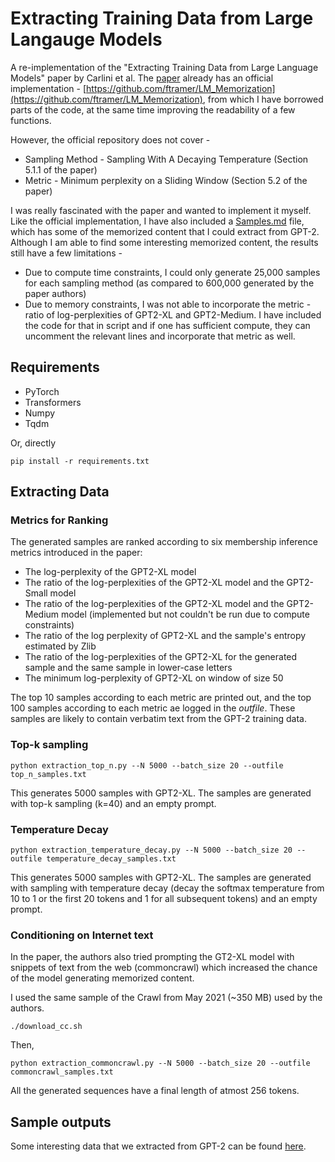 # Extracting Training Data from Large Langauge Models

A re-implementation of the "Extracting Training Data from Large Language Models" paper by Carlini et al. The [paper](https://arxiv.org/abs/2012.07805) already has an official implementation - [https://github.com/ftramer/LM_Memorization](https://github.com/ftramer/LM_Memorization), from which I have borrowed parts of the code, at the same time improving the readability of a few functions.

However, the official repository does not cover - 
- Sampling Method - Sampling With A Decaying Temperature (Section 5.1.1 of the paper)
- Metric - Minimum perplexity on a Sliding Window (Section 5.2 of the paper)

I was really fascinated with the paper and wanted to implement it myself. Like the official implementation, I have also included a [Samples.md](Samples.md) file, which has some of the memorized content that I could extract from GPT-2. Although I am able to find some interesting memorized content, the results still have a few limitations -

- Due to compute time constraints, I could only generate 25,000 samples for each sampling method (as compared to 600,000 generated by the paper authors)
- Due to memory constraints, I was not able to incorporate the metric - ratio of log-perplexities of GPT2-XL and GPT2-Medium. I have included the code for that in script and if one has sufficient compute, they can uncomment the relevant lines and incorporate that metric as well.

## Requirements

* PyTorch 
* Transformers
* Numpy
* Tqdm

Or, directly 

`pip install -r requirements.txt`

## Extracting Data

### Metrics for Ranking

The generated samples are ranked according to six membership inference metrics introduced in the paper:

- The log-perplexity of the GPT2-XL model
- The ratio of the log-perplexities of the GPT2-XL model and the GPT2-Small model
- The ratio of the log-perplexities of the GPT2-XL model and the GPT2-Medium model (implemented but not couldn't be run due to compute constraints)
- The ratio of the log perplexity of GPT2-XL and the sample's entropy estimated by Zlib
- The ratio of the log-perplexities of the GPT2-XL for the generated sample and the same sample in lower-case letters
- The minimum log-perplexity of GPT2-XL on window of size 50

The top 10 samples according to each metric are printed out, and the top 100 samples according to each metric ae logged in the *outfile*. These samples are likely to contain verbatim text from the GPT-2 training data.


### Top-k sampling

```
python extraction_top_n.py --N 5000 --batch_size 20 --outfile top_n_samples.txt
```

This generates 5000 samples with GPT2-XL. The samples are generated with top-k sampling (k=40) and an empty prompt.

### Temperature Decay

```
python extraction_temperature_decay.py --N 5000 --batch_size 20 --outfile temperature_decay_samples.txt
```

This generates 5000 samples with GPT2-XL. The samples are generated with sampling with temperature decay (decay the softmax temperature from 10 to 1 or the first 20 tokens and 1 for all subsequent tokens) and an empty prompt.

### Conditioning on Internet text

In the paper, the authors also tried prompting the GT2-XL model with snippets of text from the web (commoncrawl) which increased the chance of the model generating memorized content.

I used the same sample of the Crawl from May 2021 (~350 MB) used by the authors.

```
./download_cc.sh
```

Then,

```
python extraction_commoncrawl.py --N 5000 --batch_size 20 --outfile commoncrawl_samples.txt
```

All the generated sequences have a final length of atmost 256 tokens.

## Sample outputs

Some interesting data that we extracted from GPT-2 can be found [here](Samples.md).
